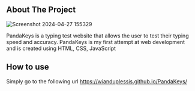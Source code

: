 <!-- ABOUT THE PROJECT -->
## About The Project

![Screenshot 2024-04-27 155329](https://github.com/wianduplessis/PandaKeys/assets/160717137/09b7fbb8-082f-4368-9cc6-8ba9177da2c4)

PandaKeys is a typing test website that allows the user to test their typing speed and accuracy. PandaKeys is my first attempt at web development and is created using HTML, CSS, JavaScript

<!-- GETTING STARTED -->
## How to use

Simply go to the following url
https://wianduplessis.github.io/PandaKeys/
